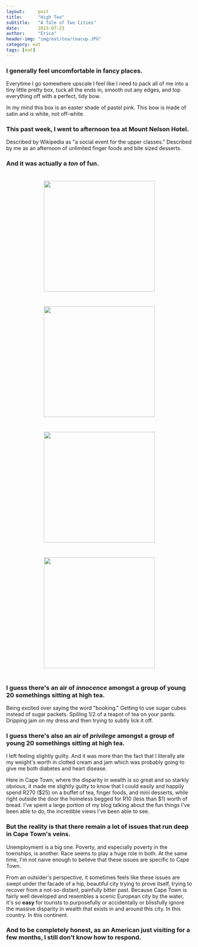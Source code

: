 ```yaml
---
layout:     post
title:      "High Tea"
subtitle:   "A Tale of Two Cities"
date:       2015-07-23
author:     "Erica"
header-img: "img/eat/tea/teacup.JPG"
category: eat
tags: [eat]
---
```


<h3 class="section-heading">I generally feel uncomfortable in fancy places.</h3>

Everytime I go somewhere upscale I feel like I need to pack all of me into a tiny little pretty box, tuck all the ends in, smooth out any edges, and top everything off with a perfect, tidy bow. 

In my mind this box is an easter shade of pastel pink. This bow is made of satin and is white, not off-white.

<h3>This past week, I went to afternoon tea at Mount Nelson Hotel.</h3>

Described by Wikipedia as "a social event for the upper classes." Described by me as an afternoon of unlimited finger foods and bite sized desserts.

<h3>And it was actually a <i>ton</i> of fun.</h3>

<center><img src="{{site.url}}/img/eat/tea/finger.JPG" height="300px" width="300px" style="padding:20px;display:inline-block"/><img src="{{site.url}}/img/eat/tea/zerts.JPG" height="300px" width="300px" style="padding:20px;display:inline-block"/></center>

<center><img src="{{site.url}}/img/eat/tea/boys.JPG" height="300px" width="300px" style="padding:20px;display:inline-block"/><img src="{{site.url}}/img/eat/tea/girls.JPG" height="300px" width="300px" style="padding:20px;display:inline-block"/></center>

<h3>I guess there's an air of <i>innocence</i> amongst a group of young 20 somethings sitting at high tea.</h3>

Being excited over saying the word "booking." Getting to use sugar cubes instead of sugar packets. Spilling 1/2 of a teapot of tea on your pants. Dripping jam on my dress and then trying to subtly lick it off.

<h3>I guess there's also an air of <i>privilege</i> amongst a group of young 20 somethings sitting at high tea.</h3>

I left feeling slightly guilty. And it was more than the fact that I literally ate my weight's worth in clotted cream and jam which was probably going to give me both diabetes and heart disease. 

Here in Cape Town, where the disparity in wealth is so great and so starkly obvious, it made me slightly guilty to know that I could easily and happily spend R270 ($25) on a buffet of tea, finger foods, and mini desserts, while right outside the door the homeless begged for R10 (less than $1) worth of bread. I've spent a large portion of my blog talking about the fun things I've been able to do, the incredible views I've been able to see.

<h3>But the reality is that there remain a lot of issues that run deep in Cape Town's veins.</h3>

Unemployment is a big one. Poverty, and especially poverty in the townships, is another. Race seems to play a huge role in both. At the same time, I'm not naive enough to believe that these issues are specific to Cape Town.

From an outsider's perspective, it sometimes feels like these issues are swept under the facade of a hip, beautiful city trying to prove itself, trying to recover from a not-so-distant, painfully bitter past. Because Cape Town is fairly well developed and resembles a scenic European city by the water, it's so <b>easy</b> for tourists to purposefully or accidentally or blissfully ignore the massive disparity in wealth that exists in and around this city. In this country. In this continent. 

<h3>And to be completely honest, as an American just visiting for a few months, I still don't know how to respond.</h3> 